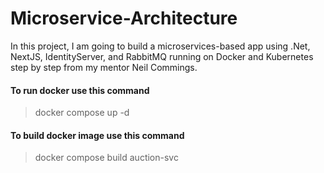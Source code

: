 # Microservice-Architecture

In this project, I am going to build a microservices-based app using .Net, NextJS, IdentityServer, and RabbitMQ running on Docker and Kubernetes step by step from my mentor Neil Commings.

#### To run docker use this command

> docker compose up -d

#### To build docker image use this command

> docker compose build auction-svc
